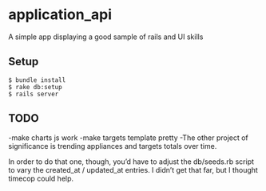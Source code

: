 application_api
===============

A simple app displaying a good sample of rails and UI skills

## Setup

```
$ bundle install
$ rake db:setup
$ rails server
```
## TODO

-make charts js work
-make targets template pretty
-The other project of significance is trending appliances and targets totals over time.

In order to do that one, though, you’d have to adjust the db/seeds.rb script to vary the created_at / updated_at entries. I didn’t get that far, but I thought timecop could help.
